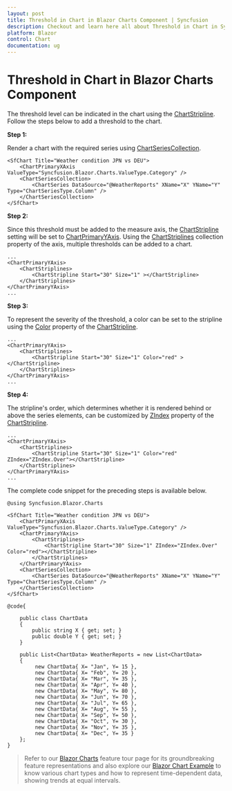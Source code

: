 ```yaml
---
layout: post
title: Threshold in Chart in Blazor Charts Component | Syncfusion
description: Checkout and learn here all about Threshold in Chart in Syncfusion Blazor Charts component and more.
platform: Blazor
control: Chart
documentation: ug
---
```


<!-- markdownlint-disable MD036 -->

# Threshold in Chart in Blazor Charts Component

The threshold level can be indicated in the chart using the [ChartStripline](https://help.syncfusion.com/cr/blazor/Syncfusion.Blazor.Charts.ChartStripline.html). Follow the steps below to add a threshold to the chart.

**Step 1:**

Render a chart with the required series using [ChartSeriesCollection](https://help.syncfusion.com/cr/blazor/Syncfusion.Blazor.Charts.ChartSeriesCollection.html).

```cshtml
<SfChart Title="Weather condition JPN vs DEU">
    <ChartPrimaryXAxis ValueType="Syncfusion.Blazor.Charts.ValueType.Category" />
    <ChartSeriesCollection>
        <ChartSeries DataSource="@WeatherReports" XName="X" YName="Y" Type="ChartSeriesType.Column" />
    </ChartSeriesCollection>
</SfChart>
```

**Step 2:**

Since this threshold must be added to the measure axis, the [ChartStripline](https://help.syncfusion.com/cr/blazor/Syncfusion.Blazor.Charts.ChartStripline.html) setting will be set to [ChartPrimaryYAxis](https://help.syncfusion.com/cr/blazor/Syncfusion.Blazor.Charts.ChartPrimaryYAxis.html#properties).
Using the [ChartStriplines](https://help.syncfusion.com/cr/blazor/Syncfusion.Blazor.Charts.ChartStriplines.html) collection property of the axis, multiple thresholds can be added to a chart.

```cshtml
...
<ChartPrimaryYAxis>
    <ChartStriplines>
        <ChartStripline Start="30" Size="1" ></ChartStripline>
    </ChartStriplines>
</ChartPrimaryYAxis>
... 
```

**Step 3:**

To represent the severity of the threshold, a color can be set to the stripline using the [Color](https://help.syncfusion.com/cr/blazor/Syncfusion.Blazor.Charts.ChartCommonStripLines.html#Syncfusion_Blazor_Charts_ChartCommonStripLines_Color) property of the [ChartStripline](https://help.syncfusion.com/cr/blazor/Syncfusion.Blazor.Charts.ChartStripline.html). 

```cshtml
...
<ChartPrimaryYAxis>
    <ChartStriplines>
        <ChartStripline Start="30" Size="1" Color="red" ></ChartStripline>
    </ChartStriplines>
</ChartPrimaryYAxis>
... 
```

**Step 4:**

The stripline's order, which determines whether it is rendered behind or above the series elements, can be customized by [ZIndex](https://help.syncfusion.com/cr/blazor/Syncfusion.Blazor.Charts.ChartCommonStripLines.html#Syncfusion_Blazor_Charts_ChartCommonStripLines_ZIndex) property of the [ChartStripline](https://help.syncfusion.com/cr/blazor/Syncfusion.Blazor.Charts.ChartStripline.html). 

```cshtml
...
<ChartPrimaryYAxis>
    <ChartStriplines>
        <ChartStripline Start="30" Size="1" Color="red" ZIndex="ZIndex.Over"></ChartStripline>
    </ChartStriplines>
</ChartPrimaryYAxis>
... 
```

The complete code snippet for the preceding steps is available below.

```cshtml
@using Syncfusion.Blazor.Charts

<SfChart Title="Weather condition JPN vs DEU">
    <ChartPrimaryXAxis ValueType="Syncfusion.Blazor.Charts.ValueType.Category" />
    <ChartPrimaryYAxis>
        <ChartStriplines>
            <ChartStripline Start="30" Size="1" ZIndex="ZIndex.Over" Color="red"></ChartStripline>
        </ChartStriplines>
    </ChartPrimaryYAxis>
    <ChartSeriesCollection>
        <ChartSeries DataSource="@WeatherReports" XName="X" YName="Y" Type="ChartSeriesType.Column" />
    </ChartSeriesCollection>
</SfChart>

@code{

    public class ChartData
    {
        public string X { get; set; }
        public double Y { get; set; }
    }

    public List<ChartData> WeatherReports = new List<ChartData>
    {
         new ChartData{ X= "Jan", Y= 15 },
         new ChartData{ X= "Feb", Y= 20 },
         new ChartData{ X= "Mar", Y= 35 },
         new ChartData{ X= "Apr", Y= 40 },
         new ChartData{ X= "May", Y= 80 },
         new ChartData{ X= "Jun", Y= 70 },
         new ChartData{ X= "Jul", Y= 65 },
         new ChartData{ X= "Aug", Y= 55 },
         new ChartData{ X= "Sep", Y= 50 },
         new ChartData{ X= "Oct", Y= 30 },
         new ChartData{ X= "Nov", Y= 35 },
         new ChartData{ X= "Dec", Y= 35 }
    };
}
```

> Refer to our [Blazor Charts](https://www.syncfusion.com/blazor-components/blazor-charts) feature tour page for its groundbreaking feature representations and also explore our [Blazor Chart Example](https://blazor.syncfusion.com/demos/chart/line?theme=bootstrap4) to know various chart types and how to represent time-dependent data, showing trends at equal intervals.
